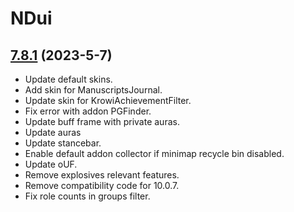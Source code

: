 # NDui

## [7.8.1](https://github.com/siweia/NDui/tree/7.8.1) (2023-5-7)

- Update default skins.
- Add skin for ManuscriptsJournal.
- Update skin for KrowiAchievementFilter.
- Fix error with addon PGFinder.
- Update buff frame with private auras.
- Update auras
- Update stancebar.
- Enable default addon collector if minimap recycle bin disabled.
- Update oUF.
- Remove explosives relevant features.
- Remove compatibility code for 10.0.7.
- Fix role counts in groups filter.